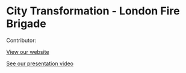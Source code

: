 # City Transformation - London Fire Brigade

Contributor:

[View our website]()

[See our presentation video]()

